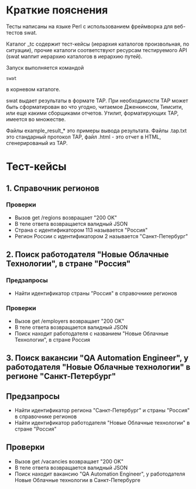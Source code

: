 # Краткие пояснения

Тесты написаны на языке Perl с использованием фреймворка для веб-тестов swat.

Каталог _tc содержит тест-кейсы (иерархия каталогов произвольная, по ситуации), прочие каталоги соответствуют ресурсам тестируемого API (swat маппит иерархию каталогов в иерархию путей).

Запуск выполняется командой

```
swat
```

в корневом каталоге.

swat выдает результаты в формате TAP. При необходимости TAP может быть сформатирован во что угодно, читаемое Дженкинсом, Тимсити, или еще какими сборщиками отчетов. Утилит, форматирующих TAP, имеется во множестве.

Файлы example_result_* это примеры вывода результата. Файлы .tap.txt это стандарный протокол TAP, файл .html - это отчет в HTML, сгенерированый из TAP.

# Тест-кейсы

## 1. Справочник регионов

### Проверки

* Вызов get /regions возвращает "200 OK"
* В теле ответа возвращается валидный JSON
* Страна с идентификатором 113 называется "Россия"
* Регион России с идентификатором 2 называется "Санкт-Петербург"

## 2. Поиск работодателя "Новые Облачные Технологии", в стране "Россия"

### Предзапросы

* Найти идентификатор страны "Россия" в справочнике регионов

### Проверки
* Вызов get /employers возвращает "200 OK"
* В теле ответа возвращается валидный JSON
* Поиск находит работодателя с названием "Новые Облачные Технологии", в стране Россия

## 3. Поиск вакансии "QA Automation Engineer", у работодателя "Новые Облачные технологии" в регионе "Санкт-Петербург"

## Предзапросы

* Найти идентификатор региона "Санкт-Петербург" и страны "Россия" в справочнике регионов
* Найти идентификатор работодателя "Новые Облачные технологии" в стране "Россия"

## Проверки

* Вызов get /vacancies возвращает "200 OK"
* В теле ответа возвращается валидный JSON
* Поиск находит вакансию "QA Automation Engineer", у работодателя Новые Облачные технологии в Санкт-Петербурге
